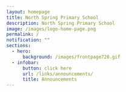 ```yaml
---
layout: homepage
title: North Spring Primary School
description: North Spring Primary School
image: /images/logo-home-page.png
permalink: /
notification: ""
sections:
  - hero:
      background: /images/frontpage720.gif
  - infobar:
      button: click here
      url: /links/announcements/
      title: Announcements
---
```

